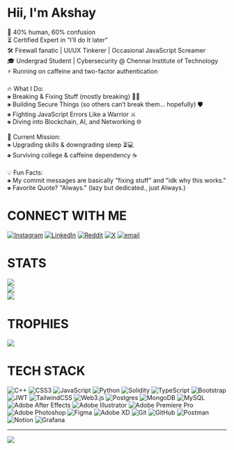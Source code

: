 # Hii, I'm Akshay
🤖 40% human, 60% confusion<br>⏳ Certified Expert in “I’ll do It later”<br>🛠 Firewall fanatic | UI/UX Tinkerer | Occasional JavaScript Screamer<br>🎓 Undergrad Student | Cybersecurity @ Chennai Institute of Technology<br>⚡ Running on caffeine and two-factor authentication<br><br>🔥 What I Do:<br>⁍ Breaking & Fixing Stuff (mostly breaking) 🔧💥<br>⁍ Building Secure Things (so others can’t break them... hopefully) 🛡️<br>⁍ Fighting JavaScript Errors Like a Warrior ⚔️<br>⁍ Diving into Blockchain, AI, and Networking 🌐<br><br>🚀 Current Mission:<br>⁍ Upgrading skills & downgrading sleep ⏳💻<br>⁍ Surviving college & caffeine dependency ☕<br><br>💡 Fun Facts:<br>⁍ My commit messages are basically "fixing stuff" and "idk why this works."<br>⁍ Favorite Quote? "Always." (lazy but dedicated., just Always.)

# CONNECT WITH ME
[![Instagram](https://img.shields.io/badge/Instagram-%23E4405F.svg?logo=Instagram&logoColor=white)](https://instagram.com/ak_shay_17_) [![LinkedIn](https://img.shields.io/badge/LinkedIn-%230077B5.svg?logo=linkedin&logoColor=white)](https://linkedin.com/in/linkedin.com/in/akshay-kumar-b-643082290) [![Reddit](https://img.shields.io/badge/Reddit-%23FF4500.svg?logo=Reddit&logoColor=white)](https://reddit.com/user/Ak_shay_17_) [![X](https://img.shields.io/badge/X-black.svg?logo=X&logoColor=white)](https://x.com/Akshay1726n) [![email](https://img.shields.io/badge/Email-D14836?logo=gmail&logoColor=white)](mailto:personalakshay17@gmail.com) 

# STATS
![](https://github-readme-stats.vercel.app/api?username=Ak-shay-n&theme=tokyonight&hide_border=true&include_all_commits=false&count_private=false)<br/>
![](https://nirzak-streak-stats.vercel.app/?user=Ak-shay-n&theme=tokyonight&hide_border=true)<br/>
![](https://github-readme-stats.vercel.app/api/top-langs/?username=Ak-shay-n&theme=tokyonight&hide_border=true&include_all_commits=false&count_private=false&layout=compact)

# TROPHIES
![](https://github-profile-trophy.vercel.app/?username=Ak-shay-n&theme=swift&no-frame=true&no-bg=true&margin-w=4)

# TECH STACK
![C++](https://img.shields.io/badge/c++-%2300599C.svg?style=plastic&logo=c%2B%2B&logoColor=white) ![CSS3](https://img.shields.io/badge/css3-%231572B6.svg?style=plastic&logo=css3&logoColor=white) ![JavaScript](https://img.shields.io/badge/javascript-%23323330.svg?style=plastic&logo=javascript&logoColor=%23F7DF1E) ![Python](https://img.shields.io/badge/python-3670A0?style=plastic&logo=python&logoColor=ffdd54) ![Solidity](https://img.shields.io/badge/Solidity-%23363636.svg?style=plastic&logo=solidity&logoColor=white) ![TypeScript](https://img.shields.io/badge/typescript-%23007ACC.svg?style=plastic&logo=typescript&logoColor=white) ![Bootstrap](https://img.shields.io/badge/bootstrap-%238511FA.svg?style=plastic&logo=bootstrap&logoColor=white) ![JWT](https://img.shields.io/badge/JWT-black?style=plastic&logo=JSON%20web%20tokens) ![TailwindCSS](https://img.shields.io/badge/tailwindcss-%2338B2AC.svg?style=plastic&logo=tailwind-css&logoColor=white) ![Web3.js](https://img.shields.io/badge/web3.js-F16822?style=plastic&logo=web3.js&logoColor=white) ![Postgres](https://img.shields.io/badge/postgres-%23316192.svg?style=plastic&logo=postgresql&logoColor=white) ![MongoDB](https://img.shields.io/badge/MongoDB-%234ea94b.svg?style=plastic&logo=mongodb&logoColor=white) ![MySQL](https://img.shields.io/badge/mysql-4479A1.svg?style=plastic&logo=mysql&logoColor=white) ![Adobe After Effects](https://img.shields.io/badge/Adobe%20After%20Effects-9999FF.svg?style=plastic&logo=Adobe%20After%20Effects&logoColor=white) ![Adobe Illustrator](https://img.shields.io/badge/adobe%20illustrator-%23FF9A00.svg?style=plastic&logo=adobe%20illustrator&logoColor=white) ![Adobe Premiere Pro](https://img.shields.io/badge/Adobe%20Premiere%20Pro-9999FF.svg?style=plastic&logo=Adobe%20Premiere%20Pro&logoColor=white) ![Adobe Photoshop](https://img.shields.io/badge/adobe%20photoshop-%2331A8FF.svg?style=plastic&logo=adobe%20photoshop&logoColor=white) ![Figma](https://img.shields.io/badge/figma-%23F24E1E.svg?style=plastic&logo=figma&logoColor=white) ![Adobe XD](https://img.shields.io/badge/Adobe%20XD-470137?style=plastic&logo=Adobe%20XD&logoColor=#FF61F6) ![Git](https://img.shields.io/badge/git-%23F05033.svg?style=plastic&logo=git&logoColor=white) ![GitHub](https://img.shields.io/badge/github-%23121011.svg?style=plastic&logo=github&logoColor=white) ![Postman](https://img.shields.io/badge/Postman-FF6C37?style=plastic&logo=postman&logoColor=white) ![Notion](https://img.shields.io/badge/Notion-%23000000.svg?style=plastic&logo=notion&logoColor=white) ![Grafana](https://img.shields.io/badge/grafana-%23F46800.svg?style=plastic&logo=grafana&logoColor=white)

---
[![](https://visitcount.itsvg.in/api?id=Ak-shay-n&icon=6&color=0)](https://visitcount.itsvg.in)

<!-- Proudly created with GPRM ( https://gprm.itsvg.in ) -->
